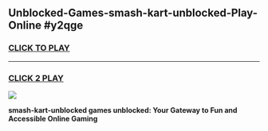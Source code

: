 
## Unblocked-Games-smash-kart-unblocked-Play-Online #y2qge
<h3>
<a href="https://news.freeplayer.one?title=smash-kart-unblocked&ref=3">CLICK TO PLAY</a></h3>
<hr>

<h3>
<a href="https://news.freeplayer.one?title=smash-kart-unblocked&ref=3">CLICK 2 PLAY</a>
  
</h3>

<a href="https://news.freeplayer.one?title=smash-kart-unblocked&ref=3"><img src="https://clearcache.store/games.png"></a>


**smash-kart-unblocked games unblocked: Your Gateway to Fun and Accessible Online Gaming**
